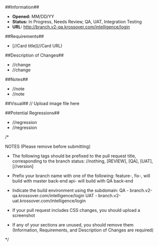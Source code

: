 ##Information##
* **Opened:** MM/DD/YY
* **Status:** In Progress, Needs Review, QA, UAT, Integration Testing
* **URL:** http://branch.v2-qa.krossover.com/intelligence/login

##Requirements##
* [//Card title](//Card URL)

##Description of Changes##
* //change
* //change

##Notes##
* //note
* //note

##Visual##
// Upload image file here

##Potential Regressions##
* //regression
* //regression

/*

NOTES (Please remove before submitting)

- The following tags should be prefixed to the pull request title, corresponding to the branch status: //nothing, [REVIEW], [QA], [UAT], [//version]

- Prefix your branch name with one of the following:
    feature-, fix-, will build with master back-end
    api- will build with QA back-end

- Indicate the build environment using the subdomain:
    QA   - branch.v2-qa.krossover.com/intelligence/login
    UAT  - branch.v2-uat.krossover.com/intelligence/login

- If your pull request includes CSS changes, you should upload a screenshot

- If any of your sections are unused, you should remove them (Information, Requirements, and Description of Changes are required)

*/
